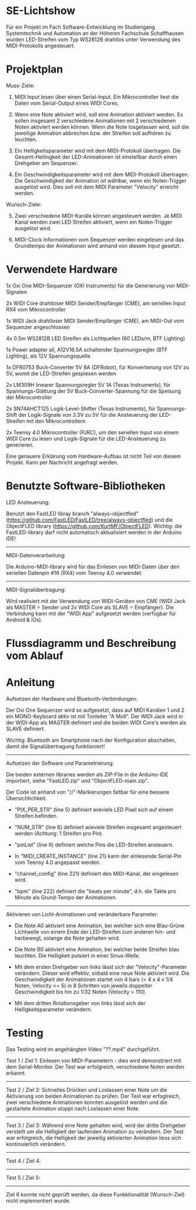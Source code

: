 # SE-Lichtshow

Für ein Projekt im Fach Software-Entwicklung im Studiengang Systemtechnik und Automation an der Höheren Fachschule Schaffhausen wurden LED-Streifen vom Typ WS2812B drahtlos unter Verwendung des MIDI-Protokolls angesteuert.

# Projektplan

Muss-Ziele:
  
1) MIDI Input lesen über einen Serial-Input. Ein Mikrocontroller liest die Daten vom Serial-Output eines WIDI Cores.

2) Wenn eine Note aktiviert wird, soll eine Animation aktiviert werden. Es sollen insgesamt 2 verschiedene Animationen mit 2 verschiedenen Noten aktiviert werden können. Wenn die Note losgelassen wird, soll die jeweilige Animation abbrechen bzw. der Streifen soll aufhören zu leuchten.

3) Ein Helligkeitsparameter wird mit dem MIDI-Protokoll übertragen. Die Gesamt-Hellingkeit der LED-Animationen ist einstellbar durch einen Drehgeber am Sequenzer.

4) Ein Geschwindigkeitsparameter wird mit dem MIDI-Protokoll übertragen. Die Geschwindigkeit der Animation ist wählbar, wenn ein Noten-Trigger ausgelöst wird. Dies soll mit dem MIDI Parameter "Velocity" erreicht werden.

Wunsch-Ziele:

5) Zwei verschiedene MIDI-Kanäle können angesteuert werden. Je MIDI Kanal werden zwei LED Streifen aktiviert, wenn ein Noten-Trigger ausgelöst wird.

6) MIDI-Clock Informationen vom Sequenzer werden eingelesen und das Grundtempo der Animationen wird anhand von diesem Input gesetzt.

# Verwendete Hardware

1x Oxi One MIDI-Sequenzer (OXI Instruments) für die Generierung von MIDI-Signalen

2x WIDI Core drahtloser MIDI Sender/Empfänger (CME), am seriellen Input RX4 vom Mikrocontroller

1x WIDI Jack drahtloser MIDI Sender/Empfänger (CME), am MIDI-Out vom Sequenzer angeschlossen 

4x 0.5m WS2812B LED Streifen als Lichtquellen (60 LEDs/m, BTF Lighting)

1x Power adapter all, A12V16.5A schaltender Spannungsregler (BTF Lighting), als 12V Spannungsquelle 

1x DFR0753 Buck-Converter 5V 8A (DFRobot), für Konvertierung von 12V zu 5V, womit die LED-Streifen gespiesen werden 

2x LM309H linearer Spannungsregler 5V 1A (Texas Instruments), für Spannungs-Glättung der 5V Buck-Converter-Spannung für die Speisung der Mikrocontroller 

2x SN74AHCT125 Logik-Level-Shifter (Texas Instruments), für Spannungs-Shift der Logik-Signale von 3.3V zu 5V für die Ansteuerung der LED-Streifen mit den Mikrocontrollern 

2x Teensy 4.0 Mikrocontroller (PJRC), um den seriellen Input von einem WIDI Core zu lesen und Logik-Signale für die LED-Ansteuerung zu generieren.
  
Eine genauere Erklärung vom Hardware-Aufbau ist nicht Teil von diesem Projekt. Kann per Nachricht angefragt werden.

# Benutzte Software-Bibliotheken

LED Ansteuerung:

Benutzt den FastLED libray branch "always-objectfled" (https://github.com/FastLED/FastLED/tree/always-objectfled) und die ObjectFLED library (https://github.com/KurtMF/ObjectFLED). Wichtig: die FastLED-library darf nicht automatisch aktualisiert werden in der Arduino IDE!

___________________________________________________________________________________________________________________________________________________
MIDI-Datenverarbeitung:
  
Die Arduino-MIDI-library wird für das Einlesen von MIDI-Daten über den seriellen Datenpin #16 (RX4) vom Teensy 4.0 verwendet.

___________________________________________________________________________________________________________________________________________________
MIDI-Signalübertragung:

Wird realisiert mit der Verwendung von WIDI-Geräten von CME (WIDI Jack als MASTER = Sender und 2x WIDI Core als SLAVE = Empfänger).
Die Verbindung kann mit der "WIDI App" aufgesetzt werden (verfügbar für Android & iOs).

# Flussdiagramm und Beschreibung vom Ablauf

    
  

# Anleitung

Aufsetzen der Hardware und Bluetooth-Verbindungen:
  
Der Oxi One Sequenzer wird so aufgesetzt, dass auf MIDI Kanälen 1 und 2 ein MONO-Keyboard aktiv ist mit Tonleiter "A Moll". Der WIDI Jack wird in der WIDI-App als MASTER definiert und die beiden WIDI Core's werden als SLAVE definiert.
    
Wichtig: Bluetooth am Smartphone nach der Konfiguration abschalten, damit die Signalübertragung funktioniert!
___________________________________________________________________________________________________________________________________________________
Aufsetzen der Software und Parametrierung:

Die beiden externen libraries werden als ZIP-File in die Arduino-IDE importiert, siehe "FastLED.zip" und "ObjectFLED-main.zip".
    
Der Code ist anhand von "//"-Markierungen faltbar für eine bessere Übersichtichkeit.

- "PIX_PER_STR" (line 5) definiert wieviele LED Pixel sich auf einem Streifen befinden.
    
- "NUM_STR" (line 6) definiert wieviele Streifen insgesamt angesteuert werden (Achtung: 1 Streifen pro Pin).

- "pinList" (line 9) definiert welche Pins die LED-Streifen ansteuern.

- In "MIDI_CREATE_INSTANCE" (line 21) kann der einlesende Serial-Pin vom Teensy 4.0 angepasst werden.

- "channel_config" (line 221) definiert den MIDI-Kanal, der eingelesen wird.

- "bpm" (line 222) definiert die "beats per minute", d.h. die Takte pro Minute als Grund-Tempo der Animationen.
___________________________________________________________________________________________________________________________________________________
Aktivieren von Licht-Animationen und veränderbare Parameter:

- Die Note A0 aktiviert eine Animation, bei welcher sich eine Blau-Grüne Lichtwelle von einem Ende der LED-Streifen zum anderen hin- und herbewegt, solange die Note gehalten wird.

- Die Note B0 aktiviert eine Animation, bei welcher beide Streifen blau leuchten. Die Helligkeit pulsiert in einer Sinus-Welle.

- Mit dem ersten Drehgeber von links lässt sich der "Velocity"-Parameter verändern. Dieser wird effektiv, sobald eine neue Note aktiviert wird. Die Geschwindigkeit der Animationen startet von 4 bars (= 4 x 4 x 1/4 Noten, Velocity <= 5) in 8 Schritten von jeweils doppelter Geschwindigkeit bis hin zu 1/32 Noten (Velocity > 110).

- Mit dem dritten Rotationsgeber von links lässt sich der Helligkeitsparameter verändern.
    
# Testing

Das Testing wird im angehängten Video "??.mp4" durchgeführt.

Test 1 / Ziel 1:  Einlesen von MIDI-Parametern - dies wird demonstriert mit dem Serial-Monitor. Der Test war erfolgreich, verschiedene Noten werden erkannt.
___________________________________________________________________________________________________________________________________________________
Test 2 / Ziel 2:  Schnelles Drücken und Loslassen einer Note um die Aktivierung von beiden Animationen zu prüfen. Der Test war erfoglreich, zwei verschiedene Animationen konnten ausgelöst werden und die gestartete Animation stoppt nach Loslassen einer Note.

___________________________________________________________________________________________________________________________________________________
Test 3 / Ziel 3:  Während eine Note gehalten wird, wird der dritte Drehgeber verstellt um die Helligkeit der laufenden Animation zu verändern. Der Test war erfolgreich, die Helligkeit der jeweilig aktivierten Animation liess sich kontinuierlich verändern.

___________________________________________________________________________________________________________________________________________________
Test 4 / Ziel 4:  

___________________________________________________________________________________________________________________________________________________
Test 5 / Ziel 5:  

___________________________________________________________________________________________________________________________________________________
Ziel 6 konnte nicht geprüft werden, da diese Funkktionalität (Wunsch-Ziel) nicht implementiert wurde.
